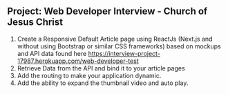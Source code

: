 ## Project: Web Developer Interview - Church of Jesus Christ

1. Create a Responsive Default Article page using ReactJs (Next.js and without using Bootstrap or similar CSS frameworks) based on mockups and API data found here https://interview-project-17987.herokuapp.com/web-developer-test
2. Retrieve Data from the API and bind it to your article pages
3. Add the routing to make your application dynamic.
4. Add the ability to expand the thumbnail video and auto play.
